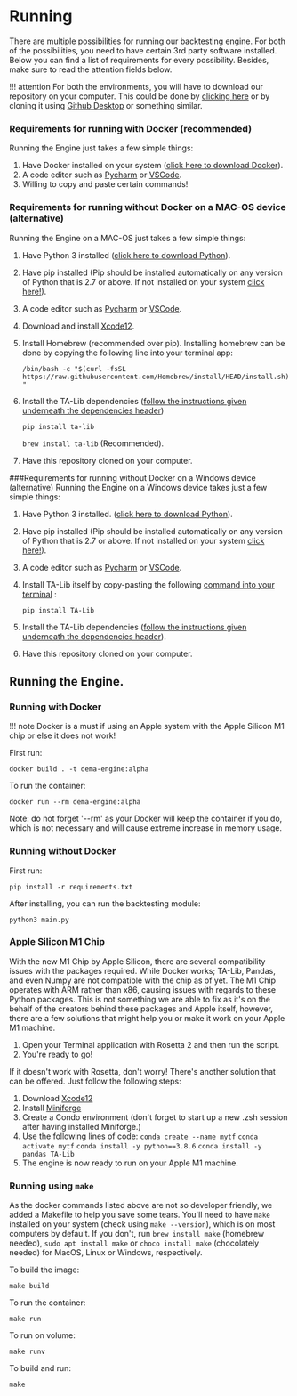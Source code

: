 # Running
There are multiple possibilities for running our backtesting engine. For both of the possibilities, you need to have certain 3rd party software installed. Below you can find a list of requirements for every possibility. Besides, make sure to read the attention fields below. 

!!! attention
    For both the environments, you will have to download our repository on your computer. This could be done by [clicking here](https://github.com/dema-trading-ai/engine/archive/refs/heads/main.zip) or by cloning it using [Github Desktop](https://desktop.github.com) or something similar. 

### Requirements for running with Docker (recommended)
Running the Engine just takes a few simple things:

1. Have Docker installed on your system ([click here to download Docker](https://docs.docker.com/get-docker/)).
2. A code editor such as [Pycharm](https://www.jetbrains.com/pycharm/) or [VSCode](https://code.visualstudio.com).
3. Willing to copy and paste certain commands! 

### Requirements for running without Docker on a MAC-OS device (alternative)
Running the Engine on a MAC-OS just takes a few simple things:

1. Have Python 3 installed ([click here to download Python](https://www.python.org/downloads/)).
2. Have pip installed (Pip should be installed automatically on any version of Python that is 2.7 or above. If not installed on your system [click here!](https://pip.pypa.io/en/stable/installing/)).
3. A code editor such as [Pycharm](https://www.jetbrains.com/pycharm/) or [VSCode](https://code.visualstudio.com).
4. Download and install [Xcode12](https://developer.apple.com/download/).
5. Install Homebrew (recommended over pip). Installing homebrew can be done by copying the following line into your terminal app:
    
    `/bin/bash -c "$(curl -fsSL https://raw.githubusercontent.com/Homebrew/install/HEAD/install.sh)"`
   
6. Install the TA-Lib dependencies ([follow the instructions given underneath the dependencies header](https://github.com/mrjbq7/ta-lib))
   
    `pip install ta-lib`
   
    `brew install ta-lib` (Recommended).
7. Have this repository cloned on your computer.

###Requirements for running without Docker on a Windows device (alternative)
Running the Engine on a Windows device takes just a few simple things:

1. Have Python 3 installed. ([click here to download Python](https://www.python.org/downloads/)).
2. Have pip installed (Pip should be installed automatically on any version of Python that is 2.7 or above. If not installed on your system [click here!](https://pip.pypa.io/en/stable/installing/)).
3. A code editor such as [Pycharm](https://www.jetbrains.com/pycharm/) or [VSCode](https://code.visualstudio.com).
4. Install TA-Lib itself by copy-pasting the following [command into your terminal](https://github.com/mrjbq7/ta-lib) :
   
    `pip install TA-Lib`
5. Install the TA-Lib dependencies ([follow the instructions given underneath the dependencies header](https://github.com/mrjbq7/ta-lib)).
6. Have this repository cloned on your computer.
    

## Running the Engine.
### Running with Docker 
!!! note
    Docker is a must if using an Apple system with the Apple Silicon M1 chip or else it does not work!
    

First run:

`docker build . -t dema-engine:alpha`

To run the container:

`docker run --rm dema-engine:alpha`

Note: do not forget '--rm' as your Docker will keep the container if you do, which is not necessary and will cause extreme increase in memory usage.

### Running without Docker

First run:

`pip install -r requirements.txt`

After installing, you can run the backtesting module:

`python3 main.py`

### Apple Silicon M1 Chip

With the new M1 Chip by Apple Silicon, there are several compatibility issues with the packages required. While Docker works; TA-Lib, Pandas, and even Numpy are not compatible with the chip as of yet. The M1 Chip operates with ARM rather than x86, causing issues with regards to these Python packages. This is not something we are able to fix as it's on the behalf of the creators behind these packages and Apple itself, however, there are a few solutions that might help you or make it work on your Apple M1 machine.

1. Open your Terminal application with Rosetta 2 and then run the script.
2. You're ready to go!

If it doesn't work with Rosetta, don't worry! There's another solution that can be offered. Just follow the following steps:

1. Download [Xcode12](https://developer.apple.com/download/)
2. Install [Miniforge](https://github.com/conda-forge/miniforge)
3. Create a Condo environment (don't forget to start up a new .zsh session after having installed Miniforge.)
4. Use the following lines of code:
`conda create --name mytf`
`conda activate mytf`
`conda install -y python==3.8.6`
`conda install -y pandas TA-Lib`
5. The engine is now ready to run on your Apple M1 machine.

### Running using ``make``
As the docker commands listed above are not so developer friendly, we added a Makefile to help you save some tears. You'll need to have `make` installed on your system (check using `make --version`), which is on most computers by default. If you don't, run `brew install make` (homebrew needed), `sudo apt install make` or `choco install make` (chocolately needed) for MacOS, Linux or Windows, respectively.

To build the image:

`make build`

To run the container:

`make run`

To run on volume:

`make runv`

To build and run:

`make`